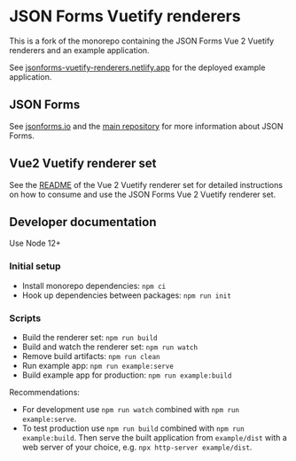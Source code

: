 # JSON Forms Vuetify renderers

This is a fork of the monorepo containing the JSON Forms Vue 2 Vuetify renderers and an example application.

See [jsonforms-vuetify-renderers.netlify.app](https://jsonforms-vuetify-renderers.netlify.app) for the deployed example application.

## JSON Forms

See [jsonforms.io](https://jsonforms.io/) and the [main repository](https://github.com/eclipsesource/jsonforms) for more information about JSON Forms.

## Vue2 Vuetify renderer set

See the [README](https://github.com/eclipsesource/jsonforms-vuetify-renderers/blob/main/vue2-vuetify/README.md) of the Vue 2 Vuetify renderer set for detailed instructions on how to consume and use the JSON Forms Vue 2 Vuetify renderer set.

## Developer documentation

Use Node 12+

### Initial setup

- Install monorepo dependencies: `npm ci`
- Hook up dependencies between packages: `npm run init`

### Scripts

- Build the renderer set: `npm run build`
- Build and watch the renderer set: `npm run watch`
- Remove build artifacts: `npm run clean`
- Run example app: `npm run example:serve`
- Build example app for production: `npm run example:build`

Recommendations:

- For development use `npm run watch` combined with `npm run example:serve`.
- To test production use `npm run build` combined with `npm run example:build`.
  Then serve the built application from `example/dist` with a web server of your choice, e.g. `npx http-server example/dist`.
